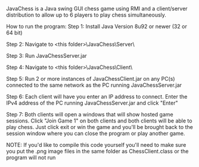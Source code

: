 JavaChess is a Java swing GUI chess game using
RMI and a client/server distribution to allow
up to 6 players to play chess simultaneously.

How to run the program:
Step 1:
	Install Java Version 8u92 or newer (32 or 64 bit)

Step 2:
	Navigate to \<this folder>\JavaChess\Server\

Step 3:
	Run JavaChessServer.jar

Step 4:
	Navigate to \<this folder>\JavaChess\Client\

Step 5:
	Run 2 or more instances of JavaChessClient.jar
	on any PC(s) connected to the same network as
	the PC running JavaChessServer.jar

Step 6:
	Each client will have you enter an IP address to connect. 
	Enter the IPv4 address of the PC running JavaChessServer.jar
	and click "Enter"

Step 7:
	Both clients will open a windows that will show hosted game 
	sessions. Click "Join Game 1" on both clients and both 
	clients will be able to play chess. Just click exit or win
	the game and you'll be brought back to the session window 
	where you can close the program or play another game.

NOTE:
	If you'd like to compile this code yourself
	you'll need to make sure you put the .png
	image files in the same folder as ChessClient.class
	or the program will not run